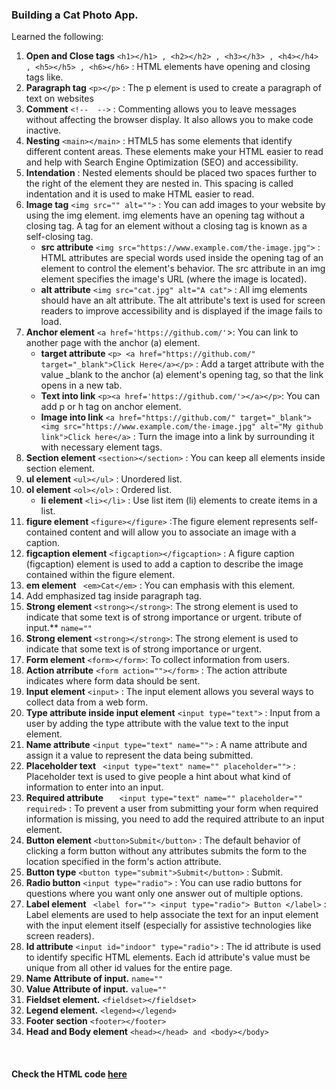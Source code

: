 ### Building a Cat Photo App.

Learned the following:

1. **Open and Close tags** `<h1></h1> , <h2></h2> , <h3></h3> , <h4></h4> , <h5></h5> , <h6></h6>` : HTML elements have opening and closing tags like.  
2. **Paragraph tag** `<p></p>` : The p element is used      to create a paragraph of text on websites
3. **Comment** `<!--  -->` : Commenting allows you to leave messages without affecting the browser display. It also allows you to make code inactive.
4. **Nesting** `<main></main>` : HTML5 has some elements that identify different content areas. These elements make your HTML easier to read and help with Search Engine Optimization (SEO) and accessibility.
5. **Intendation** : Nested elements should be placed two spaces further to the right of the element they are nested in. This spacing is called indentation and it is used to make HTML easier to read.
6. **Image tag** `<img src="" alt="">` : You can add images to your website by using the img element. img elements have an opening tag without a closing tag. A tag for an element without a closing tag is known as a self-closing tag.
    * **src attribute** `<img src="https://www.example.com/the-image.jpg">` : HTML attributes are special words used inside the opening tag of an element to control the element's behavior. The src attribute in an img element specifies the image's URL (where the image is located).
    * **alt attribute** `<img src="cat.jpg" alt="A cat">` : All img elements should have an alt attribute. The alt attribute's text is used for screen readers to improve accessibility and is displayed if the image fails to load.
7. **Anchor element** `<a href='https://github.com/'`></a>: You can link to another page with the anchor (a) element.
   * **target attribute** `<p> <a href="https://github.com/" target="_blank">Click Here</a></p>` : Add a target attribute with the value _blank to the anchor (a) element's opening tag, so that the link opens in a new tab.
   * **Text into link** `<p><a href='https://github.com/'></a></p>`: You can add p or h tag on anchor element.
   * **Image into link** `<a href="https://github.com/" target="_blank"> <img src="https://www.example.com/the-image.jpg" alt="My github link">Click here</a>` : Turn the image into a link by surrounding it with necessary element tags.
8. **Section element** `<section></section>` : You can keep all elements inside section element.
9. **ul element** `<ul></ul>` : Unordered list.
10. **ol element** `<ol></ol>` : Ordered list.
    * **li element** `<li></li>` : Use list item (li) elements to create items in a list.
11. **figure element** `<figure></figure>` :The figure element represents self-contained content and will allow you to associate an image with a caption. 
12. **figcaption element** `<figcaption></figcaption>` : A figure caption (figcaption) element is used to add a caption to describe the image contained within the figure element.
13. **em element** ` <em>Cat</em>` : You can emphasis with this element.
14. Add emphasized tag inside paragraph tag.
15. **Strong element** `<strong></strong>`: The strong element is used to indicate that some text is of strong importance or urgent.
tribute of input.** `name=""`
15. **Strong element** `<strong></strong>`: The strong element is used to indicate that some text is of strong importance or urgent.
16. **Form element** `<form></form>`: To collect information from users.
17. **Action atrribute** `<form action=""></form>` : The action attribute indicates where form data should be sent. 
18. **Input element** `<input>` : The input element allows you several ways to collect data from a web form. 
19. **Type attribute inside input element** `<input type="text">` : Input from a user by adding the type attribute with the value text to the input element.
20. **Name attribute** `<input type="text" name="">` : A name attribute and assign it a value to represent the data being submitted.
21. **Placeholder text** ` <input type="text" name="" placeholder="">` : Placeholder text is used to give people a hint about what kind of information to enter into an input.
22. **Required attribute** `   <input type="text" name="" placeholder="" required>` : To prevent a user from submitting your form when required information is missing, you need to add the required attribute to an input element.
23. **Button element** `<button>Submit</button>` : The default behavior of clicking a form button without any attributes submits the form to the location specified in the form's action attribute. 
24. **Button type** `<button type="submit">Submit</button>` : Submit.
25. **Radio button** `<input type="radio">` : You can use radio buttons for questions where you want only one answer out of multiple options.
26. **Label element** ` <label for="">
        <input type="radio"> Button
    </label>` : Label elements are used to help associate the text for an input element with the input element itself (especially for assistive technologies like screen readers).
27. **Id attribute** `<input id="indoor" type="radio">` : The id attribute is used to identify specific HTML elements. Each id attribute's value must be unique from all other id values for the entire page. 
28. **Name Attribute of input.** `name=""`
29. **Value Attribute of input.** `value=""`
30. **Fieldset element.** `<fieldset></fieldset>`
31. **Legend element.** `<legend></legend>`
32. **Footer section** `<footer></footer>`
33. **Head and Body element** `<head></head> and <body></body>`

<br>

#### Check the HTML code [here](./index.html)
